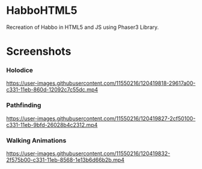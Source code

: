 # HabboHTML5
Recreation of Habbo in HTML5 and JS using Phaser3 Library.

# Screenshots
### Holodice

https://user-images.githubusercontent.com/11550216/120419818-29617a00-c331-11eb-860d-12092c7c55dc.mp4


### Pathfinding

https://user-images.githubusercontent.com/11550216/120419827-2cf50100-c331-11eb-9bfd-26028b4c2312.mp4


### Walking Animations

https://user-images.githubusercontent.com/11550216/120419832-2f575b00-c331-11eb-8568-1e13b6d66b2b.mp4

